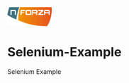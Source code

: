 <img src="https://raw.githubusercontent.com/NForza/nforza-presentations-courses/master/nforza-logo.png" width="100px" style="margin: auto" />

Selenium-Example
================

Selenium Example
